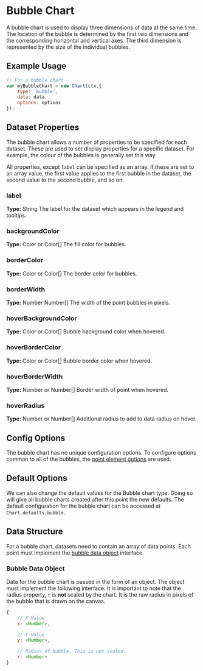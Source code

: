 # Bubble Chart

A bubble chart is used to display three dimensions of data at the same time. The location of the bubble is determined by the first two dimensions and the corresponding horizontal and vertical axes. The third dimension is represented by the size of the individual bubbles. 

## Example Usage

```javascript
// For a bubble chart
var myBubbleChart = new Chart(ctx,{
    type: 'bubble',
    data: data,
    options: options
});
```

## Dataset Properties

The bubble chart allows a number of properties to be specified for each dataset. These are used to set display properties for a specific dataset. For example, the colour of the bubbles is generally set this way.

All properties, except `label` can be specified as an array. If these are set to an array value, the first value applies to the first bubble in the dataset, the second value to the second bubble, and so on.

### label
**Type:** String
The label for the dataset which appears in the legend and tooltips.

### backgroundColor
**Type:** Color or Color[]
The fill color for bubbles.

### borderColor
**Type:** Color or Color[]
The border color for bubbles.

### borderWidth
**Type:** Number Number[]
The width of the point bubbles in pixels.

### hoverBackgroundColor
**Type:** Color or Color[]
Bubble background color when hovered.

### hoverBorderColor
**Type:** Color or Color[]
Bubble border color when hovered.

### hoverBorderWidth
**Type:** Number or Number[]
Border width of point when hovered.

### hoverRadius
**Type:** Number or Number[]
Additional radius to add to data radius on hover.

## Config Options

The bubble chart has no unique configuration options. To configure options common to all of the bubbles, the [point element options](../configuration/elements/point.md#point-configuration) are used.

## Default Options

We can also change the default values for the Bubble chart type. Doing so will give all bubble charts created after this point the new defaults. The default configuration for the bubble chart can be accessed at `Chart.defaults.bubble`.

## Data Structure

For a bubble chart, datasets need to contain an array of data points. Each point must implement the [bubble data object](#bubble-data-object) interface.

### Bubble Data Object

Data for the bubble chart is passed in the form of an object. The object must implement the following interface. It is important to note that the radius property, `r` is **not** scaled by the chart. It is the raw radius in pixels of the bubble that is drawn on the canvas.

```javascript
{
    // X Value
    x: <Number>,

    // Y Value
    y: <Number>,

    // Radius of bubble. This is not scaled.
    r: <Number>
}
```